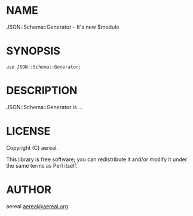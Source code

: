 # NAME

JSON::Schema::Generator - It's new $module

# SYNOPSIS

    use JSON::Schema::Generator;

# DESCRIPTION

JSON::Schema::Generator is ...

# LICENSE

Copyright (C) aereal.

This library is free software; you can redistribute it and/or modify
it under the same terms as Perl itself.

# AUTHOR

aereal <aereal@aereal.org>
